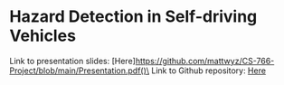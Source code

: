 # Hazard Detection in Self-driving Vehicles
Link to presentation slides: [Here]https://github.com/mattwyz/CS-766-Project/blob/main/Presentation.pdf()\
Link to Github repository: [Here](https://github.com/mattwyz/CS-766-Project)

